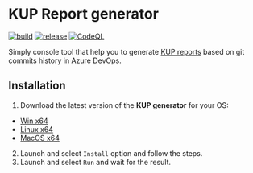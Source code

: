 # KUP Report generator

[![build](https://github.com/EdwOK/kup_report_generator/actions/workflows/build.yml/badge.svg)](https://github.com/EdwOK/kup_report_generator/actions/workflows/build.yml)
[![release](https://github.com/EdwOK/kup_report_generator/actions/workflows/release.yml/badge.svg)](https://github.com/EdwOK/kup_report_generator/actions/workflows/release.yml)
[![CodeQL](https://github.com/EdwOK/kup_report_generator/actions/workflows/codeql-analysis.yml/badge.svg)](https://github.com/EdwOK/kup_report_generator/actions/workflows/codeql-analysis.yml)

Simply console tool that help you to generate [KUP reports](https://www.pit.pl/koszty-uzyskania-przychodu-pit/) based on git commits history in Azure DevOps.

## Installation 

1. Download the latest version of the **KUP generator** for your OS:
- [Win x64](https://github.com/EdwOK/kup_report_generator/releases/latest/download/kup_report_generator_win_x64.zip)
- [Linux x64](https://github.com/EdwOK/kup_report_generator/releases/latest/download/kup_report_generator_linux_x64.tar.gz)
- [MacOS x64](https://github.com/EdwOK/kup_report_generator/releases/latest/download/kup_report_generator_macos_x64.zip)
2. Launch and select `Install` option and  follow the steps.
3. Launch and select `Run` and wait for the result.
